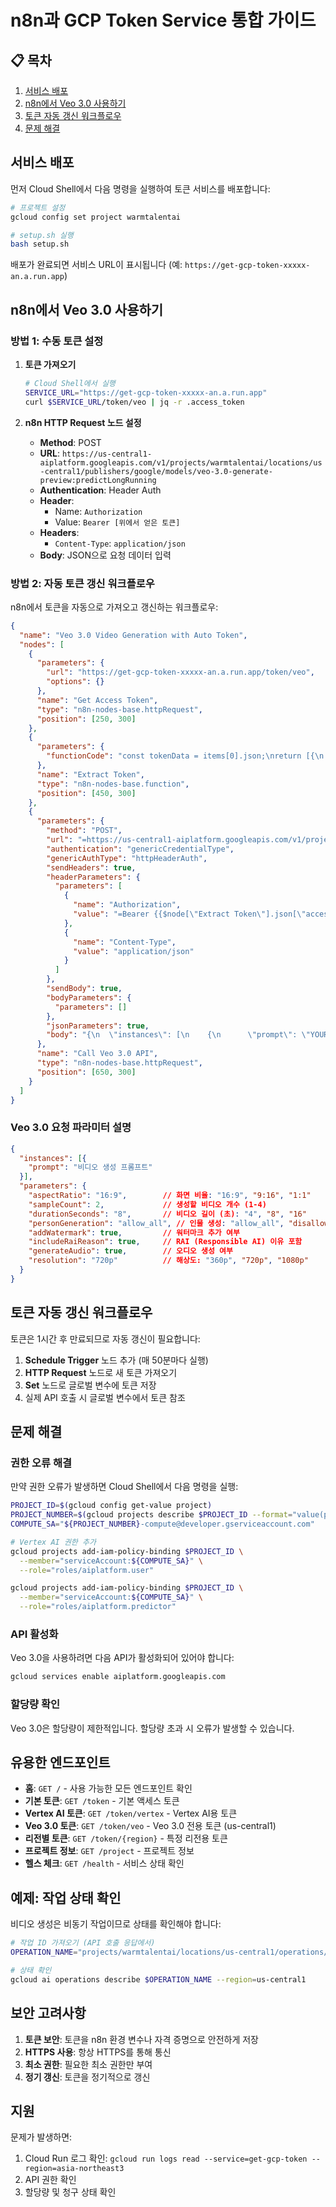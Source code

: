 # n8n과 GCP Token Service 통합 가이드

## 📋 목차
1. [서비스 배포](#서비스-배포)
2. [n8n에서 Veo 3.0 사용하기](#n8n에서-veo-30-사용하기)
3. [토큰 자동 갱신 워크플로우](#토큰-자동-갱신-워크플로우)
4. [문제 해결](#문제-해결)

## 서비스 배포

먼저 Cloud Shell에서 다음 명령을 실행하여 토큰 서비스를 배포합니다:

```bash
# 프로젝트 설정
gcloud config set project warmtalentai

# setup.sh 실행
bash setup.sh
```

배포가 완료되면 서비스 URL이 표시됩니다 (예: `https://get-gcp-token-xxxxx-an.a.run.app`)

## n8n에서 Veo 3.0 사용하기

### 방법 1: 수동 토큰 설정

1. **토큰 가져오기**
   ```bash
   # Cloud Shell에서 실행
   SERVICE_URL="https://get-gcp-token-xxxxx-an.a.run.app"
   curl $SERVICE_URL/token/veo | jq -r .access_token
   ```

2. **n8n HTTP Request 노드 설정**
   - **Method**: POST
   - **URL**: `https://us-central1-aiplatform.googleapis.com/v1/projects/warmtalentai/locations/us-central1/publishers/google/models/veo-3.0-generate-preview:predictLongRunning`
   - **Authentication**: Header Auth
   - **Header**:
     - Name: `Authorization`
     - Value: `Bearer [위에서 얻은 토큰]`
   - **Headers**: 
     - `Content-Type`: `application/json`
   - **Body**: JSON으로 요청 데이터 입력

### 방법 2: 자동 토큰 갱신 워크플로우

n8n에서 토큰을 자동으로 가져오고 갱신하는 워크플로우:

```json
{
  "name": "Veo 3.0 Video Generation with Auto Token",
  "nodes": [
    {
      "parameters": {
        "url": "https://get-gcp-token-xxxxx-an.a.run.app/token/veo",
        "options": {}
      },
      "name": "Get Access Token",
      "type": "n8n-nodes-base.httpRequest",
      "position": [250, 300]
    },
    {
      "parameters": {
        "functionCode": "const tokenData = items[0].json;\nreturn [{\n  json: {\n    access_token: tokenData.access_token,\n    project_id: tokenData.project_id\n  }\n}];"
      },
      "name": "Extract Token",
      "type": "n8n-nodes-base.function",
      "position": [450, 300]
    },
    {
      "parameters": {
        "method": "POST",
        "url": "=https://us-central1-aiplatform.googleapis.com/v1/projects/{{$node[\"Extract Token\"].json[\"project_id\"]}}/locations/us-central1/publishers/google/models/veo-3.0-generate-preview:predictLongRunning",
        "authentication": "genericCredentialType",
        "genericAuthType": "httpHeaderAuth",
        "sendHeaders": true,
        "headerParameters": {
          "parameters": [
            {
              "name": "Authorization",
              "value": "=Bearer {{$node[\"Extract Token\"].json[\"access_token\"]}}"
            },
            {
              "name": "Content-Type",
              "value": "application/json"
            }
          ]
        },
        "sendBody": true,
        "bodyParameters": {
          "parameters": []
        },
        "jsonParameters": true,
        "body": "{\n  \"instances\": [\n    {\n      \"prompt\": \"YOUR_VIDEO_PROMPT_HERE\"\n    }\n  ],\n  \"parameters\": {\n    \"aspectRatio\": \"16:9\",\n    \"sampleCount\": 2,\n    \"durationSeconds\": \"8\",\n    \"personGeneration\": \"allow_all\",\n    \"addWatermark\": true,\n    \"includeRaiReason\": true,\n    \"generateAudio\": true,\n    \"resolution\": \"720p\"\n  }\n}"
      },
      "name": "Call Veo 3.0 API",
      "type": "n8n-nodes-base.httpRequest",
      "position": [650, 300]
    }
  ]
}
```

### Veo 3.0 요청 파라미터 설명

```json
{
  "instances": [{
    "prompt": "비디오 생성 프롬프트"
  }],
  "parameters": {
    "aspectRatio": "16:9",        // 화면 비율: "16:9", "9:16", "1:1"
    "sampleCount": 2,             // 생성할 비디오 개수 (1-4)
    "durationSeconds": "8",       // 비디오 길이 (초): "4", "8", "16"
    "personGeneration": "allow_all", // 인물 생성: "allow_all", "disallow_all"
    "addWatermark": true,         // 워터마크 추가 여부
    "includeRaiReason": true,     // RAI (Responsible AI) 이유 포함
    "generateAudio": true,        // 오디오 생성 여부
    "resolution": "720p"          // 해상도: "360p", "720p", "1080p"
  }
}
```

## 토큰 자동 갱신 워크플로우

토큰은 1시간 후 만료되므로 자동 갱신이 필요합니다:

1. **Schedule Trigger** 노드 추가 (매 50분마다 실행)
2. **HTTP Request** 노드로 새 토큰 가져오기
3. **Set** 노드로 글로벌 변수에 토큰 저장
4. 실제 API 호출 시 글로벌 변수에서 토큰 참조

## 문제 해결

### 권한 오류 해결

만약 권한 오류가 발생하면 Cloud Shell에서 다음 명령을 실행:

```bash
PROJECT_ID=$(gcloud config get-value project)
PROJECT_NUMBER=$(gcloud projects describe $PROJECT_ID --format="value(projectNumber)")
COMPUTE_SA="${PROJECT_NUMBER}-compute@developer.gserviceaccount.com"

# Vertex AI 권한 추가
gcloud projects add-iam-policy-binding $PROJECT_ID \
  --member="serviceAccount:${COMPUTE_SA}" \
  --role="roles/aiplatform.user"

gcloud projects add-iam-policy-binding $PROJECT_ID \
  --member="serviceAccount:${COMPUTE_SA}" \
  --role="roles/aiplatform.predictor"
```

### API 활성화

Veo 3.0을 사용하려면 다음 API가 활성화되어 있어야 합니다:

```bash
gcloud services enable aiplatform.googleapis.com
```

### 할당량 확인

Veo 3.0은 할당량이 제한적입니다. 할당량 초과 시 오류가 발생할 수 있습니다.

## 유용한 엔드포인트

- **홈**: `GET /` - 사용 가능한 모든 엔드포인트 확인
- **기본 토큰**: `GET /token` - 기본 액세스 토큰
- **Vertex AI 토큰**: `GET /token/vertex` - Vertex AI용 토큰
- **Veo 3.0 토큰**: `GET /token/veo` - Veo 3.0 전용 토큰 (us-central1)
- **리전별 토큰**: `GET /token/{region}` - 특정 리전용 토큰
- **프로젝트 정보**: `GET /project` - 프로젝트 정보
- **헬스 체크**: `GET /health` - 서비스 상태 확인

## 예제: 작업 상태 확인

비디오 생성은 비동기 작업이므로 상태를 확인해야 합니다:

```bash
# 작업 ID 가져오기 (API 호출 응답에서)
OPERATION_NAME="projects/warmtalentai/locations/us-central1/operations/xxxxx"

# 상태 확인
gcloud ai operations describe $OPERATION_NAME --region=us-central1
```

## 보안 고려사항

1. **토큰 보안**: 토큰을 n8n 환경 변수나 자격 증명으로 안전하게 저장
2. **HTTPS 사용**: 항상 HTTPS를 통해 통신
3. **최소 권한**: 필요한 최소 권한만 부여
4. **정기 갱신**: 토큰을 정기적으로 갱신

## 지원

문제가 발생하면:
1. Cloud Run 로그 확인: `gcloud run logs read --service=get-gcp-token --region=asia-northeast3`
2. API 권한 확인
3. 할당량 및 청구 상태 확인